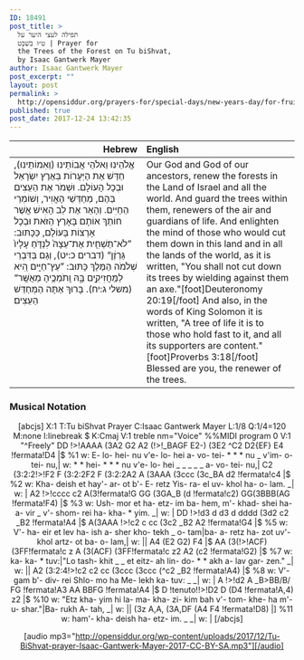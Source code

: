 ```yaml
---
ID: 18491
post_title: >
  תפילה לעצי היער על
  ט״וּ בִּשְׁבָט | Prayer for
  the Trees of the Forest on Tu biShvat,
  by Isaac Gantwerk Mayer
author: Isaac Gantwerk Mayer
post_excerpt: ""
layout: post
permalink: >
  http://opensiddur.org/prayers-for/special-days/new-years-day/for-fruit-trees/prayer-for-the-trees-of-the-forest-on-tu-bishvat-by-isaac-gantwerk-mayer/
published: true
post_date: 2017-12-24 13:42:35
---
```

<table style="margin-left: auto;margin-right: auto;" class="draggable">
<thead><tr><th id="x" style="text-align: right;">Hebrew</th><th style="text-align: left;">English</th></tr></thead>
<tbody>
<tr>
<td style="vertical-align:top;" width="46%">
<div class="liturgy"><span lang="he">
אֱלֹהֵינוּ וֵאלֹהֵי אֲבוֹתֵינוּ (וְאִמוֹתֵינוּ), 
חַדֵּשׁ אֶת הַיְּעָרוֹת 
בְּאֶרֶץ יִשְׂרָאֵל 
וּבְכָל הָעוֹלָם. 
וּשְׁמֹר אֶת הַעֵצִים בַּהֶם, 
מְחַדְּשֵׁי הָאֲוִיר, 
וְשׁוֹמְרֵי הַחַיִּים. 
וְהָאֵר אֶת לֵב הָאִישׁ
אֲשֶׁר חוֹתֵךְ אוֹתָם בָּאָרֶץ הַזֹּאת 
וּבְכָל אָרְצוֹת בָּעוֹלָם, 
כַּכָּתּוּב: ”לֹא־תַשְׁחִ֤ית אֶת־עֵצָהּ֙ לִנְדֹּ֤חַ עָלָיו֙ גַּרְזֶ֔ן“ <span class="citation">(דברים כ:יט)</span>, 
וְגַם בְּדִּבְרֵי שְׁלֹמֹה הַמֶּלֶךְ כָּתּוּב: 
”עֵץ־חַיִּ֣ים הִ֭יא לַמַּֽחֲזִיקִ֣ים בָּ֑הּ 
וְֽתֹמְכֶ֥יהָ מְאֻשָּֽׁר“ <span class="citation">(משלי ג:יח)</span>. 
בָּרוּךְ אַתָּה הַמְּחַדֵּשׁ הַעֵצִים׃
</span></div>
</td>
 
<td style="vertical-align:top;" width="53%">
<div class="english">
Our God and God of our ancestors, 
renew the forests 
in the Land of Israel 
and all the world. 
And guard the trees within them, 
renewers of the air 
and guardians of life. 
And enlighten the mind 
of those who would cut them down in this land 
and in all the lands of the world, 
as it is written, "You shall not cut down its trees by wielding against them an axe."[foot]Deuteronomy 20:19[/foot]
And also, in the words of King Solomon it is written, 
"A tree of life it is to those who hold fast to it, 
and all its supporters are content."[foot]Proverbs 3:18[/foot]
Blessed are you, the renewer of the trees.
</div></td>
</tr>
</tbody></table>

<h3>Musical Notation</h3>

<center>
[abcjs]
X:1
T:Tu biShvat Prayer
C:Isaac Gantwerk Mayer
L:1/8
Q:1/4=120
M:none
I:linebreak $
K:Cmaj
V:1 treble nm="Voice"
%%MIDI program 0
V:1
"^Freely" DD !>!AAAA (3A2 G2 A2 (!>!_BAGF E2-) (3E2 ^C2 D2{EF} E4 !fermata!D4 |$ %1
w: E- lo- hei- nu v'e- lo- hei a- vo- tei- * * * nu _ v'im- o- tei- nu,|
w: * * hei- * * * nu v'e- lo- hei _ _ _ _ _ a- vo- tei- nu,|
 C2 (3:2:2!>!F2 F (3:2:2F2 F (3:2:2A2 A (3AAA (3ccc (3c_BA d2 !fermata!c4 |$ %2
w: Kha- deish et hay'- ar- ot b'- E- retz Yis- ra- el uv- khol ha- o- lam. _|
w: |
 A2 !>!cccc c2 A(3!fermata!G GG (3GA_B (d !fermata!c2) GG(3BBB(AG !fermata!F4) |$ %3
w: Ush- mor et ha- etz- im ba- hem, m'- khad- shei ha- a- vir _ v'- shom- rei ha- kha- * yim. _|
w: |
 DD !>!d3 d d3 d dddd (3d2 c2 _B2 !fermata!A4 |$ A(3AAA !>!c2 c cc (3c2 _B2 A2 !fermata!G4 |$ %5
w: V'- ha- eir et lev ha- ish a- sher kho- tekh _ o- tam|ba- a- retz ha- zot uv'- khol artz- ot ba- o- lam,|
w: ||
 A4 (E2 G2) F4 |$ AA (3(!>!ACF) (3FF!fermata!c z A (3(ACF) (3FF!fermata!c z2 A2 (c2 !fermata!G2) |$ %7
w: ka- ka- * tuv:|"Lo tash- khit _ _ et eitz- ah lin- do- * * akh a- lav gar- zen." _|
w: ||
 A2 (3:2:4!>!c2 c2 cc (3ccc (3ccc (^c2 _B2 !fermata!A4) |$ %8
w: V'- gam b'- div- rei Shlo- mo ha Me- lekh ka- tuv: _ _|
w: |
 A !>!d2 A _B>BB/B/ FG !fermata!A3 AA BBFG !fermata!A4 |$ D !tenuto!!>!D2 D (D4 !fermata!A,4) z2 |$ %10
w: "Etz kha- yim hi la- ma- kha- zi- kim bah v'- tom- khe- ha m'- u- shar."|Ba- rukh A- tah, _|
w: ||
 (3z A,A, (3A,DF (A4 F4 !fermata!D8) |] %11
w: ham'- kha- deish ha- etz- im. _ _|
w: |
[/abcjs]

[audio mp3="http://opensiddur.org/wp-content/uploads/2017/12/Tu-BiShvat-prayer-Isaac-Gantwerk-Mayer-2017-CC-BY-SA.mp3"][/audio]
</center>